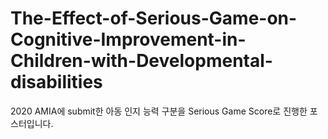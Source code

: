 # The-Effect-of-Serious-Game-on-Cognitive-Improvement-in-Children-with-Developmental-disabilities
2020 AMIA에 submit한 아동 인지 능력 구분을 Serious Game Score로 진행한 포스터입니다.
